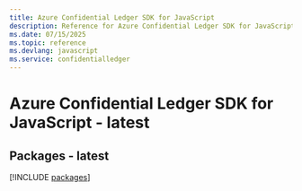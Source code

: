 ```yaml
---
title: Azure Confidential Ledger SDK for JavaScript
description: Reference for Azure Confidential Ledger SDK for JavaScript
ms.date: 07/15/2025
ms.topic: reference
ms.devlang: javascript
ms.service: confidentialledger
---
```

# Azure Confidential Ledger SDK for JavaScript - latest
## Packages - latest
[!INCLUDE [packages](confidential-ledger-index.md)]